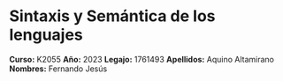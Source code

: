 # Sintaxis y Semántica de los lenguajes

**Curso:** K2055
**Año:** 2023
**Legajo:** 1761493
**Apellidos:** Aquino Altamirano
**Nombres:** Fernando Jesús
